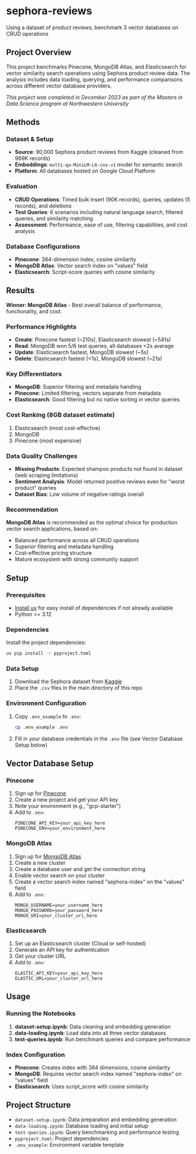 # sephora-reviews
Using a dataset of product reviews, benchmark 3 vector databases on CRUD operations

## Project Overview
This project benchmarks Pinecone, MongoDB Atlas, and Elasticsearch for vector similarity search operations using Sephora product review data. The analysis includes data loading, querying, and performance comparisons across different vector database providers.

*This project was completed in December 2023 as part of the Masters in Data Science program at Northwestern University*

## Methods

### Dataset & Setup
- **Source**: 90,000 Sephora product reviews from Kaggle (cleaned from 969K records)
- **Embeddings**: `multi-qa-MiniLM-L6-cos-v1` model for semantic search
- **Platform**: All databases hosted on Google Cloud Platform

### Evaluation
- **CRUD Operations**: Timed bulk insert (90K records), queries, updates (5 records), and deletions
- **Test Queries**: 6 scenarios including natural language search, filtered queries, and similarity matching
- **Assessment**: Performance, ease of use, filtering capabilities, and cost analysis

### Database Configurations
- **Pinecone**: 384-dimension index, cosine similarity
- **MongoDB Atlas**: Vector search index on "values" field
- **Elasticsearch**: Script-score queries with cosine similarity

## Results

**Winner: MongoDB Atlas** - Best overall balance of performance, functionality, and cost.

### Performance Highlights
- **Create**: Pinecone fastest (~210s), Elasticsearch slowest (~541s)
- **Read**: MongoDB won 5/6 test queries, all databases <2s average
- **Update**: Elasticsearch fastest, MongoDB slowest (~5s)
- **Delete**: Elasticsearch fastest (<1s), MongoDB slowest (~21s)

### Key Differentiators
- **MongoDB**: Superior filtering and metadata handling
- **Pinecone**: Limited filtering, vectors separate from metadata  
- **Elasticsearch**: Good filtering but no native sorting in vector queries

### Cost Ranking (8GB dataset estimate)
1. Elasticsearch (most cost-effective)
2. MongoDB 
3. Pinecone (most expensive)

### Data Quality Challenges
- **Missing Products**: Expected shampoo products not found in dataset (web scraping limitations)
- **Sentiment Analysis**: Model returned positive reviews even for "worst product" queries
- **Dataset Bias**: Low volume of negative ratings overall

### Recommendation
**MongoDB Atlas** is recommended as the optimal choice for production vector search applications, based on:
- Balanced performance across all CRUD operations
- Superior filtering and metadata handling
- Cost-effective pricing structure
- Mature ecosystem with strong community support

## Setup 

### Prerequisites
- [Install uv](https://docs.astral.sh/uv/getting-started/installation/) for easy install of dependencies if not already available
- Python >= 3.12

### Dependencies
Install the project dependencies:
```bash
uv pip install -r pyproject.toml
```

### Data Setup
1. Download the Sephora dataset from [Kaggle](https://www.kaggle.com/datasets/nadyinky/sephora-products-and-skincare-reviews)
2. Place the `.csv` files in the main directory of this repo

### Environment Configuration
1. Copy `.env_example` to `.env`:
   ```bash
   cp .env_example .env
   ```

2. Fill in your database credentials in the `.env` file (see Vector Database Setup below)

## Vector Database Setup

### Pinecone
1. Sign up for [Pinecone](https://www.pinecone.io/)
2. Create a new project and get your API key
3. Note your environment (e.g., "gcp-starter")
4. Add to `.env`:
   ```
   PINECONE_API_KEY=your_api_key_here
   PINECONE_ENV=your_environment_here
   ```

### MongoDB Atlas
1. Sign up for [MongoDB Atlas](https://www.mongodb.com/cloud/atlas)
2. Create a new cluster
3. Create a database user and get the connection string
4. Enable vector search on your cluster
5. Create a vector search index named "sephora-index" on the "values" field
6. Add to `.env`:
   ```
   MONGO_USERNAME=your_username_here
   MONGO_PASSWORD=your_password_here
   MONGO_URI=your_cluster_uri_here
   ```

### Elasticsearch
1. Set up an Elasticsearch cluster (Cloud or self-hosted)
2. Generate an API key for authentication
3. Get your cluster URL
4. Add to `.env`:
   ```
   ELASTIC_API_KEY=your_api_key_here
   ELASTIC_URL=your_cluster_url_here
   ```

## Usage

### Running the Notebooks
1. **dataset-setup.ipynb**: Data cleaning and embedding generation
2. **data-loading.ipynb**: Load data into all three vector databases
3. **test-queries.ipynb**: Run benchmark queries and compare performance

### Index Configuration
- **Pinecone**: Creates index with 384 dimensions, cosine similarity
- **MongoDB**: Requires vector search index named "sephora-index" on "values" field
- **Elasticsearch**: Uses script_score with cosine similarity

## Project Structure
- `dataset-setup.ipynb`: Data preparation and embedding generation
- `data-loading.ipynb`: Database loading and initial setup
- `test-queries.ipynb`: Query benchmarking and performance testing
- `pyproject.toml`: Project dependencies
- `.env_example`: Environment variable template